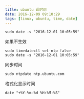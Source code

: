 ```yaml
---
title: ubuntu 调时间
date: 2016-12-09 09:10:29
tags: [linux, ubuntu, time, date]
---
```


`sudo date -s "2016-12-01 10:05:59"`

<!--more-->

如果不生效

```
sudo timedatectl set-ntp false
sudo date -s "2016-12-01 10:05:59"
```

同步时间

`sudo ntpdate ntp.ubuntu.com`

格式化显示时间

`date "+%Y-%m-%d %H:%M:%S"`